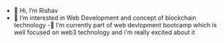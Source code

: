 - 👋 Hi, I’m Rishav
- 👀 I’m interested in Web Development 
and concept of blockchain technology 
-🌱 I’m currently part of web devlopment bootcamp 
which is well focused on web3 technology
    and i'm really excited about it 

<!--- 📫 How to reach me ...
--->

